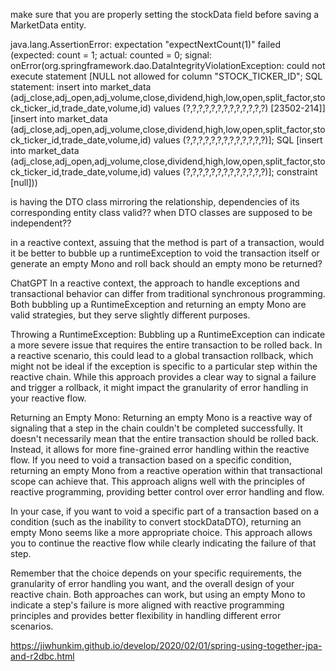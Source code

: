 make sure that you are properly setting the stockData field before saving a MarketData entity.

java.lang.AssertionError: expectation "expectNextCount(1)" failed (expected: count = 1; actual: counted = 0; signal: onError(org.springframework.dao.DataIntegrityViolationException: could not execute statement [NULL not allowed for column "STOCK_TICKER_ID"; SQL statement:
insert into market_data (adj_close,adj_open,adj_volume,close,dividend,high,low,open,split_factor,stock_ticker_id,trade_date,volume,id) values (?,?,?,?,?,?,?,?,?,?,?,?,?) [23502-214]] [insert into market_data (adj_close,adj_open,adj_volume,close,dividend,high,low,open,split_factor,stock_ticker_id,trade_date,volume,id) values (?,?,?,?,?,?,?,?,?,?,?,?,?)]; SQL [insert into market_data (adj_close,adj_open,adj_volume,close,dividend,high,low,open,split_factor,stock_ticker_id,trade_date,volume,id) values (?,?,?,?,?,?,?,?,?,?,?,?,?)]; constraint [null]))

is having the DTO class mirroring the relationship, dependencies of its corresponding entity class valid??
when DTO classes are supposed to be independent??



in a reactive context, assuing that the method is part of a transaction, would it be better to bubble up a runtimeException to void the transaction itself or generate an empty Mono and roll back should an empty mono be returned?

ChatGPT
In a reactive context, the approach to handle exceptions and transactional behavior can differ from traditional synchronous programming. Both bubbling up a RuntimeException and returning an empty Mono are valid strategies, but they serve slightly different purposes.

Throwing a RuntimeException:
Bubbling up a RuntimeException can indicate a more severe issue that requires the entire transaction to be rolled back. In a reactive scenario, this could lead to a global transaction rollback, which might not be ideal if the exception is specific to a particular step within the reactive chain. While this approach provides a clear way to signal a failure and trigger a rollback, it might impact the granularity of error handling in your reactive flow.

Returning an Empty Mono:
Returning an empty Mono is a reactive way of signaling that a step in the chain couldn't be completed successfully. It doesn't necessarily mean that the entire transaction should be rolled back. Instead, it allows for more fine-grained error handling within the reactive flow. If you need to void a transaction based on a specific condition, returning an empty Mono from a reactive operation within that transactional scope can achieve that. This approach aligns well with the principles of reactive programming, providing better control over error handling and flow.

In your case, if you want to void a specific part of a transaction based on a condition (such as the inability to convert stockDataDTO), returning an empty Mono seems like a more appropriate choice. This approach allows you to continue the reactive flow while clearly indicating the failure of that step.

Remember that the choice depends on your specific requirements, the granularity of error handling you want, and the overall design of your reactive chain. Both approaches can work, but using an empty Mono to indicate a step's failure is more aligned with reactive programming principles and provides better flexibility in handling different error scenarios.


https://jiwhunkim.github.io/develop/2020/02/01/spring-using-together-jpa-and-r2dbc.html


